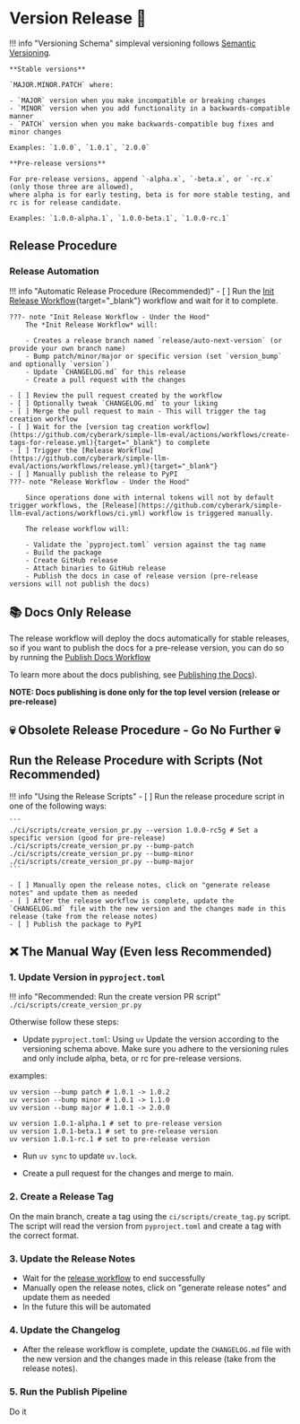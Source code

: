 # Version Release 🚀

!!! info "Versioning Schema"
    simpleval versioning follows [Semantic Versioning](https://semver.org/).

    **Stable versions**

    `MAJOR.MINOR.PATCH` where:
    
    - `MAJOR` version when you make incompatible or breaking changes
    - `MINOR` version when you add functionality in a backwards-compatible manner
    - `PATCH` version when you make backwards-compatible bug fixes and minor changes

    Examples: `1.0.0`, `1.0.1`, `2.0.0`

    **Pre-release versions**

    For pre-release versions, append `-alpha.x`, `-beta.x`, or `-rc.x` (only those three are allowed),
    where alpha is for early testing, beta is for more stable testing, and rc is for release candidate.

    Examples: `1.0.0-alpha.1`, `1.0.0-beta.1`, `1.0.0-rc.1`

## Release Procedure

### Release Automation

!!! info "Automatic Release Procedure (Recommended)"
    - [ ] Run the [Init Release Workflow](https://github.com/cyberark/simple-llm-eval/actions/workflows/init-release.yml){target="_blank"} workflow and wait for it to complete.

    ???- note "Init Release Workflow - Under the Hood"
        The *Init Release Workflow* will:

        - Creates a release branch named `release/auto-next-version` (or provide your own branch name)
        - Bump patch/minor/major or specific version (set `version_bump` and optionally `version`)
        - Update `CHANGELOG.md` for this release
        - Create a pull request with the changes
    
    - [ ] Review the pull request created by the workflow
    - [ ] Optionally tweak `CHANGELOG.md` to your liking
    - [ ] Merge the pull request to main - This will trigger the tag creation workflow
    - [ ] Wait for the [version tag creation workflow](https://github.com/cyberark/simple-llm-eval/actions/workflows/create-tags-for-release.yml){target="_blank"} to complete
    - [ ] Trigger the [Release Workflow](https://github.com/cyberark/simple-llm-eval/actions/workflows/release.yml){target="_blank"} 
    - [ ] Manually publish the release to PyPI
    ???- note "Release Workflow - Under the Hood"

        Since operations done with internal tokens will not by default trigger workflows, the [Release](https://github.com/cyberark/simple-llm-eval/actions/workflows/ci.yml) workflow is triggered manually.

        The release workflow will:
            
        - Validate the `pyproject.toml` version against the tag name
        - Build the package
        - Create GitHub release
        - Attach binaries to GitHub release
        - Publish the docs in case of release version (pre-release versions will not publish the docs)

## 📚 Docs Only Release
The release workflow will deploy the docs automatically for stable releases, so if you want to publish the docs for a pre-release version, you can do so by running the [Publish Docs Workflow](https://github.com/cyberark/simple-llm-eval/actions/workflows/docs-release.yml)

To learn more about the docs publishing, see [Publishing the Docs](../developers/dev-notes.md/#publishing-the-docs)).

**NOTE: Docs publishing is done only for the top level version (release or pre-release)**


## 💀 Obsolete Release Procedure - Go No Further 💀

## Run the Release Procedure with Scripts (Not Recommended)

!!! info "Using the Release Scripts"
    - [ ] Run the release procedure script in one of the following ways:
    
    ```
    ./ci/scripts/create_version_pr.py --version 1.0.0-rc5g # Set a specific version (good for pre-release)
    ./ci/scripts/create_version_pr.py --bump-patch
    ./ci/scripts/create_version_pr.py --bump-minor
    ./ci/scripts/create_version_pr.py --bump-major
    ```

    - [ ] Manually open the release notes, click on "generate release notes" and update them as needed
    - [ ] After the release workflow is complete, update the `CHANGELOG.md` file with the new version and the changes made in this release (take from the release notes)
    - [ ] Publish the package to PyPI

## ❌ The Manual Way (Even less Recommended)

### 1. Update Version in `pyproject.toml`

!!! info "Recommended: Run the create version PR script"
    ```
    ./ci/scripts/create_version_pr.py
    ```

Otherwise follow these steps:

* Update `pyproject.toml`: Using `uv` Update the version according to the versioning schema above. Make sure you adhere to the versioning rules and only include alpha, beta, or rc for pre-release versions.

examples:
```
uv version --bump patch # 1.0.1 -> 1.0.2
uv version --bump minor # 1.0.1 -> 1.1.0
uv version --bump major # 1.0.1 -> 2.0.0

uv version 1.0.1-alpha.1 # set to pre-release version
uv version 1.0.1-beta.1 # set to pre-release version
uv version 1.0.1-rc.1 # set to pre-release version

```

* Run `uv sync` to update `uv.lock`.

* Create a pull request for the changes and merge to main.

### 2. Create a Release Tag
On the main branch, create a tag using the `ci/scripts/create_tag.py` script. The script will read the version from `pyproject.toml`
and create a tag with the correct format.

### 3. Update the Release Notes

* Wait for the [release workflow](https://github.com/cyberark/simple-llm-eval/actions/workflows/release.yml) to end successfully
* Manually open the release notes, click on "generate release notes" and update them as needed
* In the future this will be automated

### 4. Update the Changelog

* After the release workflow is complete, update the `CHANGELOG.md` file with the new version and the changes made in this release (take from the release notes).

### 5. Run the Publish Pipeline
Do it

<br>
